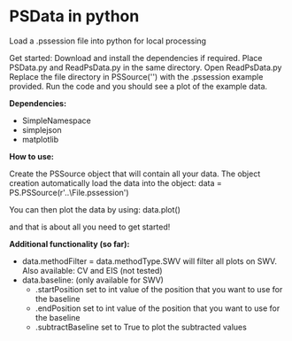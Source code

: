 # PSData in python
 Load a .pssession file into python for local processing
 
 Get started:
 Download and install the dependencies if required.
 Place PSData.py and ReadPsData.py in the same directory.
 Open ReadPsData.py
 Replace the file directory in PSSource('') with the .pssession example provided.
 Run the code and you should see a plot of the example data.
 
 **Dependencies:**
  - SimpleNamespace
  - simplejson
  - matplotlib

**How to use:**

Create the PSSource object that will contain all your data. The object creation automatically load the data into the object:
data = PS.PSSource(r'..\File.pssession')

You can then plot the data by using:
data.plot()

and that is about all you need to get started!

**Additional functionality (so far):**
- data.methodFilter = data.methodType.SWV will filter all plots on SWV. Also available: CV and EIS (not tested)
- data.baseline: (only available for SWV)
  - .startPosition set to int value of the position that you want to use for the baseline
  - .endPosition set to int value of the position that you want to use for the baseline
  - .subtractBaseline set to True to plot the subtracted values

